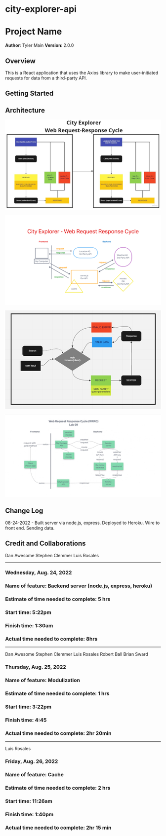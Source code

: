 # city-explorer-api

# Project Name

**Author**: Tyler Main
**Version**: 2.0.0

## Overview

This is a React application that uses the Axios library to make user-initiated requests for data from a third-party API.

## Getting Started
<!-- What are the steps that a user must take in order to build this app on their own machine and get it running? -->

## Architecture

![WRRC](./imgs/WRRC1.jpg)

![WRRC](./imgs/WRRC2.png)

![WRRC](./imgs/WRRC3.png)

![WRRC 4](./imgs/WRRC4.jpg)


## Change Log

08-24-2022 - Built server via node.js, express. Deployed to Heroku. Wire to front end. Sending data.

## Credit and Collaborations

Dan Awesome
Stephen Clemmer
Luis Rosales

-------------------------------------------------

### Wednesday, Aug. 24, 2022

### Name of feature: Backend server (node.js, express, heroku)

### Estimate of time needed to complete: 5 hrs

### Start time: 5:22pm

### Finish time: 1:30am

### Actual time needed to complete: 8hrs

-------------------------------------------------

Dan Awesome
Stephen Clemmer
Luis Rosales
Robert Ball
Brian Sward

### Thursday, Aug. 25, 2022

### Name of feature: Modulization

### Estimate of time needed to complete: 1 hrs

### Start time: 3:22pm

### Finish time: 4:45

### Actual time needed to complete: 2hr 20min

-------------------------------------------------

Luis Rosales

### Friday, Aug. 26, 2022

### Name of feature: Cache

### Estimate of time needed to complete: 2 hrs

### Start time: 11:26am

### Finish time: 1:40pm

### Actual time needed to complete: 2hr 15 min
